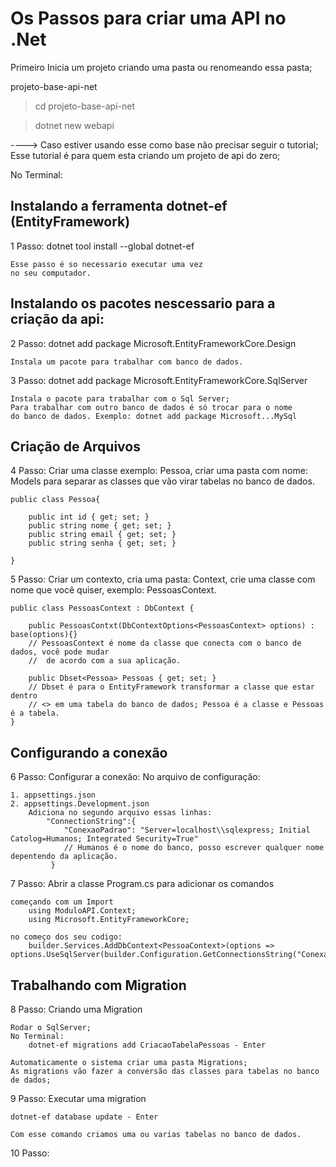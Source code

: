 # Os Passos para criar uma API no .Net

Primeiro Inicia um projeto criando uma pasta
ou renomeando essa pasta;

projeto-base-api-net

> cd projeto-base-api-net

> dotnet new webapi

----> Caso estiver usando esse como base não precisar seguir o tutorial;
	Esse tutorial é para quem esta criando um projeto de api do zero;

No Terminal:

## Instalando a ferramenta dotnet-ef (EntityFramework)
1 Passo: dotnet tool install --global dotnet-ef

	Esse passo é so necessario executar uma vez 
	no seu computador.


## Instalando os pacotes nescessario para a criação da api:

2 Passo: dotnet add package Microsoft.EntityFrameworkCore.Design

	Instala um pacote para trabalhar com banco de dados.

3 Passo: dotnet add package Microsoft.EntityFrameworkCore.SqlServer

	Instala o pacote para trabalhar com o Sql Server;
	Para trabalhar com outro banco de dados é só trocar para o nome
	do banco de dados. Exemplo: dotnet add package Microsoft...MySql

## Criação de Arquivos  

4 Passo: Criar uma classe exemplo: Pessoa, criar uma pasta com nome: Models
	para separar as classes que vão virar tabelas no banco de dados.

	public class Pessoa{
		
		public int id { get; set; }
		public string nome { get; set; }
		public string email { get; set; }
		public string senha { get; set; }
		
	}

5 Passo: Criar um contexto, cria uma pasta: Context, crie uma classe com nome
	que você quiser, exemplo: PessoasContext.

	public class PessoasContext : DbContext {
		
		public PessoasContxt(DbContextOptions<PessoasContext> options) : base(options){}
		// PessoasContext é nome da classe que conecta com o banco de dados, você pode mudar
		//	de acordo com a sua aplicação.

		public Dbset<Pessoa> Pessoas { get; set; }
		// Dbset é para o EntityFramework transformar a classe que estar dentro
		// <> em uma tabela do banco de dados; Pessoa é a classe e Pessoas é a tabela.
	}
	
## Configurando a conexão

6 Passo: Configurar a conexão: No arquivo de configuração:

	1. appsettings.json
	2. appsettings.Development.json
		Adiciona no segundo arquivo essas linhas:
			"ConnectionString":{ 
				"ConexaoPadrao": "Server=localhost\\sqlexpress; Initial Catolog=Humanos; Integrated Security=True"
				// Humanos é o nome do banco, posso escrever qualquer nome depentendo da aplicação.
			 }

7 Passo: Abrir a classe Program.cs para adicionar os comandos

	começando com um Import
		using ModuloAPI.Context;
		using Microsoft.EntityFrameworkCore;

	no começo dos seu codigo:
		builder.Services.AddDbContext<PessoaContext>(options => options.UseSqlServer(builder.Configuration.GetConnectionsString("ConexaoPadrao")));

## Trabalhando com Migration

8 Passo: Criando uma Migration

	Rodar o SqlServer;
	No Terminal:
		dotnet-ef migrations add CriacaoTabelaPessoas - Enter

	Automaticamente o sistema criar uma pasta Migrations;
	As migrations vão fazer a conversão das classes para tabelas no banco de dados;

9 Passo: Executar uma migration

	dotnet-ef database update - Enter
	
	Com esse comando criamos uma ou varias tabelas no banco de dados.

10 Passo: 